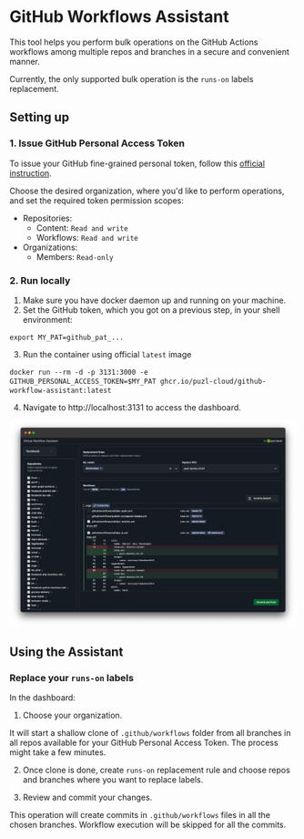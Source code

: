 # GitHub Workflows Assistant

This tool helps you perform bulk operations on the GitHub Actions workflows among multiple repos and branches in a secure and convenient manner. 

Currently, the only supported bulk operation is the `runs-on` labels replacement.

## Setting up

### 1. Issue GitHub Personal Access Token

To issue your GitHub fine-grained personal token, follow this [official instruction](https://docs.github.com/en/authentication/keeping-your-account-and-data-secure/managing-your-personal-access-tokens#creating-a-fine-grained-personal-access-token).

Choose the desired organization, where you'd like to perform operations, and set the required token permission scopes:

- Repositories:
  - Content: `Read and write`
  - Workflows: `Read and write`
- Organizations:
  - Members: `Read-only`

### 2. Run locally

1. Make sure you have docker daemon up and running on your machine.
2. Set the GitHub token, which you got on a previous step, in your shell environment:

```shell
export MY_PAT=github_pat_...
```

3. Run the container using official `latest` image

```shell
docker run --rm -d -p 3131:3000 -e GITHUB_PERSONAL_ACCESS_TOKEN=$MY_PAT ghcr.io/puzl-cloud/github-workflow-assistant:latest
```

4. Navigate to http://localhost:3131 to access the dashboard.

<img width="1200" alt="workflow-assistant" src="https://github.com/puzl-cloud/github-workflow-assistant/blob/main/ui/src/public/workflow-assistant.png?raw=true" />

## Using the Assistant

### Replace your `runs-on` labels

In the dashboard:

1. Choose your organization. 

It will start a shallow clone of `.github/workflows` folder from all branches in all repos available for your GitHub Personal Access Token. The process might take a few minutes.

2. Once clone is done, create `runs-on` replacement rule and choose repos and branches where you want to replace labels.

3. Review and commit your changes.

This operation will create commits in `.github/workflows` files in all the chosen branches. Workflow execution will be skipped for all the commits.
